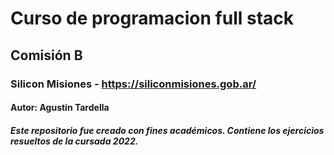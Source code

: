 # Curso de programacion full stack

## Comisión B 

### Silicon Misiones - https://siliconmisiones.gob.ar/

#### Autor: Agustin Tardella
##### Este repositorio fue creado con fines académicos. Contiene los ejercicios resueltos de la cursada 2022.
